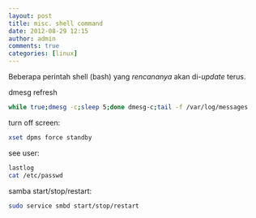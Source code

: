 ```yaml
---
layout: post
title: misc. shell command
date: 2012-08-29 12:15
author: admin
comments: true
categories: [linux]
---
```

Beberapa perintah shell (bash) yang *rencananya* akan di-*update* terus.

dmesg refresh
```bash
while true;dmesg -c;sleep 5;done dmesg-c;tail -f /var/log/messages
```
<!--more-->
turn off screen:
```bash
xset dpms force standby
```

see user:
```bash
lastlog
cat /etc/passwd
```

samba start/stop/restart:
```bash
sudo service smbd start/stop/restart
```
